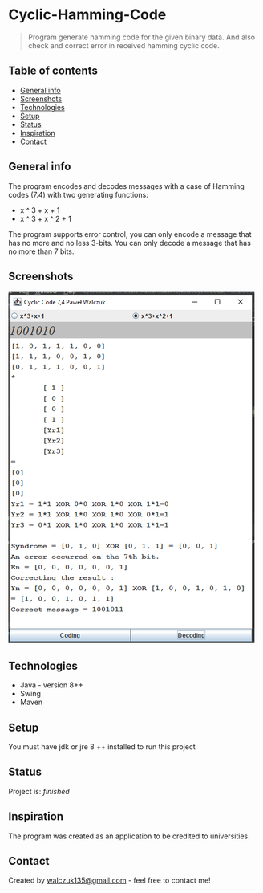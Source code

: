 # Cyclic-Hamming-Code
> Program generate hamming code for the given binary data. And also check and correct error in received hamming cyclic code.

## Table of contents
* [General info](#general-info)
* [Screenshots](#screenshots)
* [Technologies](#technologies)
* [Setup](#setup)
* [Status](#status)
* [Inspiration](#inspiration)
* [Contact](#contact)

## General info
The program encodes and decodes messages with a case of Hamming codes (7.4) with two generating functions:
* x ^ 3 + x + 1
* x ^ 3 + x ^ 2 + 1

The program supports error control, you can only encode a message that has no more and no less 3-bits. You can only decode a message that has no more than 7 bits.
## Screenshots
![Example screenshot](https://github.com/walczuk135/Cyclic-Hamming-Code/blob/master/Example%20cyclic%20code.PNG)

## Technologies
* Java - version 8++
* Swing
* Maven

## Setup
You must have jdk or jre 8 ++ installed to run this project

## Status
Project is:  _finished_

## Inspiration
The program was created as an application to be credited to universities.

## Contact
Created by [walczuk135@gmail.com](walczuk135@gmail.com) - feel free to contact me!
